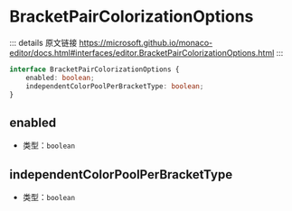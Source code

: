 # BracketPairColorizationOptions
        
::: details 原文链接
https://microsoft.github.io/monaco-editor/docs.html#interfaces/editor.BracketPairColorizationOptions.html
:::

```ts
interface BracketPairColorizationOptions {
    enabled: boolean;
    independentColorPoolPerBracketType: boolean;
}
```

## enabled
- 类型：`boolean`
## independentColorPoolPerBracketType
- 类型：`boolean`